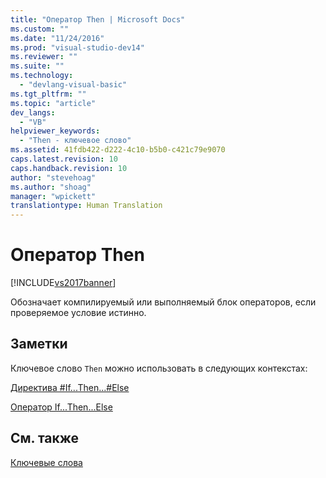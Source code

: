 ```yaml
---
title: "Оператор Then | Microsoft Docs"
ms.custom: ""
ms.date: "11/24/2016"
ms.prod: "visual-studio-dev14"
ms.reviewer: ""
ms.suite: ""
ms.technology: 
  - "devlang-visual-basic"
ms.tgt_pltfrm: ""
ms.topic: "article"
dev_langs: 
  - "VB"
helpviewer_keywords: 
  - "Then - ключевое слово"
ms.assetid: 41fdb422-d222-4c10-b5b0-c421c79e9070
caps.latest.revision: 10
caps.handback.revision: 10
author: "stevehoag"
ms.author: "shoag"
manager: "wpickett"
translationtype: Human Translation
---
```

# Оператор Then
[!INCLUDE[vs2017banner](../../../csharp/includes/vs2017banner.md)]

Обозначает компилируемый или выполняемый блок операторов, если проверяемое условие истинно.  
  
## Заметки  
 Ключевое слово `Then` можно использовать в следующих контекстах:  
  
 [Директива \#If...Then...\#Else](../../../visual-basic/language-reference/directives/if-then-else-directives.md)  
  
 [Оператор If...Then...Else](../../../visual-basic/language-reference/statements/if-then-else-statement.md)  
  
## См. также  
 [Ключевые слова](../../../visual-basic/language-reference/keywords/index.md)